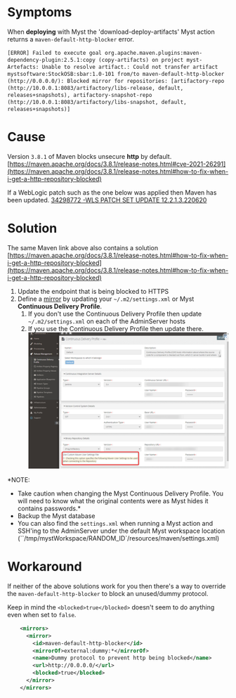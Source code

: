 

# Symptoms
When **deploying** with Myst the 'download-deploy-artifacts' Myst action returns a `maven-default-http-blocker` error.
```
[ERROR] Failed to execute goal org.apache.maven.plugins:maven-dependency-plugin:2.5.1:copy (copy-artifacts) on project myst-Artefacts: Unable to resolve artifact.: Could not transfer artifact mystsoftware:StockOSB:sbar:1.0-101 from/to maven-default-http-blocker (http://0.0.0.0/): Blocked mirror for repositories: [artifactory-repo (http://10.0.0.1:8083/artifactory/libs-release, default, releases+snapshots), artifactory-snapshot-repo (http://10.0.0.1:8083/artifactory/libs-snapshot, default, releases+snapshots)]
```


# Cause
Version `3.8.1` of Maven blocks unsecure **http** by default.
[https://maven.apache.org/docs/3.8.1/release-notes.html#cve-2021-26291](https://maven.apache.org/docs/3.8.1/release-notes.html#how-to-fix-when-i-get-a-http-repository-blocked)

If a WebLogic patch such as the one below was applied then Maven has been updated.
[34298772 -WLS PATCH SET UPDATE 12.2.1.3.220620](https://support.oracle.com/epmos/faces/ui/patch/PatchDetail.jspx?parent=DOCUMENT&sourceId=2806740.2&patchId=34298772)


# Solution
The same Maven link above also contains a solution
[https://maven.apache.org/docs/3.8.1/release-notes.html#how-to-fix-when-i-get-a-http-repository-blocked](https://maven.apache.org/docs/3.8.1/release-notes.html#how-to-fix-when-i-get-a-http-repository-blocked)

1. Update the endpoint that is being blocked to HTTPS
2. Define a [mirror](https://maven.apache.org/guides/mini/guide-mirror-settings.html) by updating your `~/.m2/settings.xml` or Myst **Continuous Delivery Profile**.
	1. If you don't use the Continuous Delivery Profile then update `~/.m2/settings.xml` on each of the AdminServer hosts
	2. If you use the Continuous Delivery Profile then update there.<br> ![](img/maven-blocker.png)
	   

*NOTE:
- Take caution when changing the Myst Continuous Delivery Profile. You will need to know what the original contents were as Myst hides it contains passwords.*
- Backup the Myst database
- You can also find the `settings.xml` when running a Myst action and SSH'ing to the AdminServer under the default Myst workspace location (``/tmp/mystWorkspace/RANDOM_ID`/resources/maven/settings.xml)

# Workaround
If neither of the above solutions work for you then there's a way to override the `maven-default-http-blocker` to block an unused/dummy protocol.

Keep in mind the `<blocked>true</blocked>` doesn't seem to do anything even when set to `false`.
```xml
    <mirrors>
      <mirror>
        <id>maven-default-http-blocker</id>
        <mirrorOf>external:dummy:*</mirrorOf>
        <name>Dummy protocol to prevent http being blocked</name>
        <url>http://0.0.0.0/</url>
        <blocked>true</blocked>
      </mirror>
    </mirrors>
```
